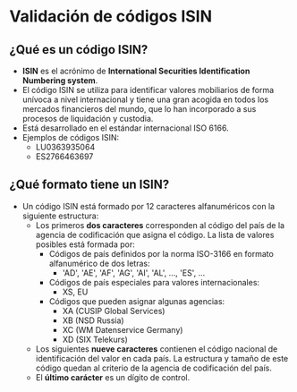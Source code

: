 # Validación de códigos ISIN

## ¿Qué es un código ISIN?

- **ISIN** es el acrónimo de **International Securities Identification Numbering system**.
- El código ISIN se utiliza para identificar valores mobiliarios de forma unívoca a nivel internacional y tiene una gran acogida en todos los mercados financieros del mundo, que lo han incorporado a sus procesos de liquidación y custodia.
- Está desarrollado en el estándar internacional ISO 6166.
- Ejemplos de códigos ISIN:
    - LU0363935064
    - ES2766463697

## ¿Qué formato tiene un ISIN?

- Un código ISIN está formado por 12 caracteres alfanuméricos con la siguiente estructura:
    - Los primeros **dos caracteres** corresponden al código del país de la agencia de codificación que asigna el código. La lista de valores posibles está formada por:
        - Códigos de país definidos por la norma ISO-3166 en formato alfanumérico de dos letras:
            - 'AD', 'AE', 'AF', 'AG', 'AI', 'AL', ..., 'ES', ...
        - Códigos de país especiales para valores internacionales:
            - XS, EU
        - Códigos que pueden asignar algunas agencias:
            - XA (CUSIP Global Services)
            - XB (NSD Russia)
            - XC (WM Datenservice Germany)
            - XD (SIX Telekurs)
    - Los siguientes **nueve caracteres** contienen el código nacional de identificación del valor en cada país. La estructura y tamaño de este código quedan al criterio de la agencia de codificación del país.
    - El **último carácter** es un dígito de control.
    
